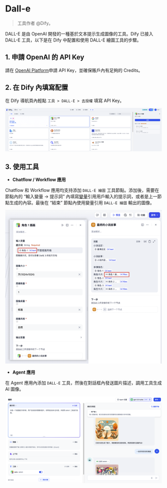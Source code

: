 # Dall-e

> 工具作者 @Dify。

DALL-E 是由 OpenAI 開發的一種基於文本提示生成圖像的工具。Dify 已接入 DALL-E 工具，以下是在 Dify 中配置和使用 DALL-E 繪圖工具的步驟。

## 1. 申請 OpenAI 的 API Key

請在 [OpenAI Platform](https://platform.openai.com/)申請 API Key，並確保賬戶內有足夠的 Credits。

## 2. 在 Dify 內填寫配置

在 Dify 導航頁內輕點 `工具 > DALL-E > 去授權` 填寫 API Key。

![](../../../.gitbook/assets/zh-tools-dalle.png)

## 3. 使用工具

* **Chatflow / Workflow 應用**

Chatflow 和 Workflow 應用均支持添加 `DALL-E 繪圖` 工具節點。添加後，需要在節點內的 “輸入變量 → 提示詞” 內填寫[變量](https://docs.dify.ai/v/zh-hans/guides/workflow/variables)引用用戶輸入的提示詞，或者是上一節點生成的內容。最後在 “結束” 節點內使用變量引用 `DALL-E 繪圖` 輸出的圖像。

![](../../../.gitbook/assets/zh-dalle3-node.png)

* **Agent 應用**

在 Agent 應用內添加 `DALL-E` 工具，然後在對話框內發送圖片描述，調用工具生成 AI 圖像。

![](../../../.gitbook/assets/zh-agent-dalle3.png)
